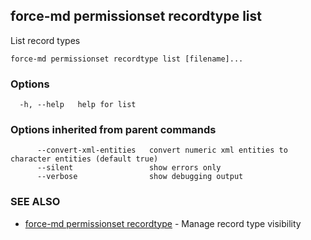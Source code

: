 ## force-md permissionset recordtype list

List record types

```
force-md permissionset recordtype list [filename]...
```

### Options

```
  -h, --help   help for list
```

### Options inherited from parent commands

```
      --convert-xml-entities   convert numeric xml entities to character entities (default true)
      --silent                 show errors only
      --verbose                show debugging output
```

### SEE ALSO

* [force-md permissionset recordtype](force-md_permissionset_recordtype.md)	 - Manage record type visibility

